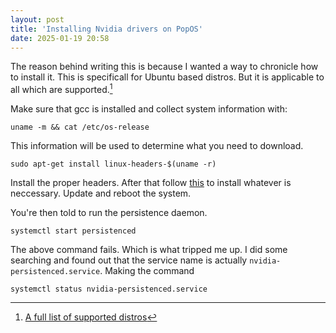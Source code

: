 ```yaml
---
layout: post
title: 'Installing Nvidia drivers on PopOS'
date: 2025-01-19 20:58
---
```


The reason behind writing this is because I wanted a way to chronicle how to install it. This is specificall for Ubuntu based distros. But it is applicable to all which are supported.[^1]

Make sure that gcc is installed and collect system information with:

```
uname -m && cat /etc/os-release
```

This information will be used to determine what you need to download.

```
sudo apt-get install linux-headers-$(uname -r)
```

Install the proper headers. After that follow [this](https://docs.nvidia.com/datacenter/tesla/driver-installation-guide/#network-repo-installation-for-ubuntu) to install whatever is neccessary. Update and reboot the system.

You're then told to run the persistence daemon.

```
systemctl start persistenced
```

The above command fails. Which is what tripped me up. I did some searching and found out that the service name is actually `nvidia-persistenced.service`. Making the command

```
systemctl status nvidia-persistenced.service
```



[^1]: [A full list of supported distros](https://docs.nvidia.com/datacenter/tesla/driver-installation-guide/#ubuntu-installation-local)
